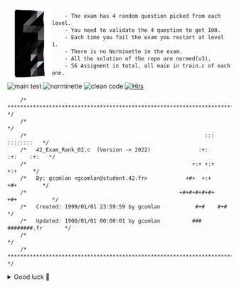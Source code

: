 <img align="left" width="100" height="169" src="42_logo.png">

		- The exam has 4 random question picked from each level.
		- You need to validate the 4 question to get 100.
		- Each time you fail the exam you restart at level 1.
		- There is no Norminette in the exam.
		- All the solution of the repo are normed(v3).
		- 56 Assigment in total, all main in train.c of each one.

 ![main test](https://badgen.net/badge/main/Main-Test/red?icon=github&label)
 ![norminette](https://badgen.net/badge/Norminette/42-Norminette-v3-Passed/green?icon=github&label)
 ![clean code](https://badgen.net/badge/Readable&Clean-Code/Readable&Clean-Code/blue?icon=github&label)
 [![Hits](https://hits.seeyoufarm.com/api/count/incr/badge.svg?url=https%3A%2F%2Fgithub.com%2FComlanGiovanni%2F42-Exam-Rank-02&count_bg=%237F827C&title_bg=%23555555&icon=datacamp.svg&icon_color=%23C8BCBC&title=views&edge_flat=false)](https://hits.seeyoufarm.com)

```
	/* ************************************************************************** */
	/*                                                                            */
	/*                                                        :::      ::::::::   */
	/*   42_Exam_Rank_02.c  (Version -> 2022)               :+:      :+:    :+:   */
	/*                                                    +:+ +:+         +:+     */
	/*   By: gcomlan <gcomlan@student.42.fr>            +#+  +:+       +#+        */
	/*                                                +#+#+#+#+#+   +#+           */
	/*   Created: 1999/01/01 23:59:59 by gcomlan           #+#    #+#             */
	/*   Updated: 1900/01/01 00:00:01 by gcomlan          ###   ########.fr       */
	/*                                                                            */
	/* ************************************************************************** */
```

<details>
<summary>Good luck 💚</summary>
Any fool can write code that a computer can understand.
Good programmers write code that humans can understand.
― Martin Fowler
</details>
